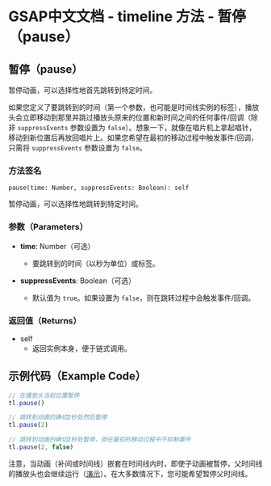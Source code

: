 # GSAP中文文档 - timeline 方法 - 暂停（pause）

## 暂停（pause）

暂停动画，可以选择性地首先跳转到特定时间。

如果您定义了要跳转到的时间（第一个参数，也可能是时间线实例的标签），播放头会立即移动到那里并跳过播放头原来的位置和新时间之间的任何事件/回调（除非 `suppressEvents` 参数设置为 `false`）。想象一下，就像在唱片机上拿起唱针，移动到新位置后再放回唱片上。如果您希望在最初的移动过程中触发事件/回调，只需将 `suppressEvents` 参数设置为 `false`。

### 方法签名

```plaintext
pause(time: Number, suppressEvents: Boolean): self
```

暂停动画，可以选择性地跳转到特定时间。

### 参数（Parameters）

- **time**: Number（可选）

  - 要跳转到的时间（以秒为单位）或标签。

- **suppressEvents**: Boolean（可选）
  - 默认值为 `true`。如果设置为 `false`，则在跳转过程中会触发事件/回调。

### 返回值（Returns）

- self
  - 返回实例本身，便于链式调用。

## 示例代码（Example Code）

```javascript
// 在播放头当前位置暂停
tl.pause()

// 跳转到动画的确切2秒处然后暂停
tl.pause(2)

// 跳转到动画的确切2秒处暂停，但在最初的移动过程中不抑制事件
tl.pause(2, false)
```

注意，当动画（补间或时间线）嵌套在时间线内时，即使子动画被暂停，父时间线的播放头也会继续运行（[演示](https://codepen.io/GreenSock/pen/BaKogyg?editors=1000)）。在大多数情况下，您可能希望暂停父时间线。
